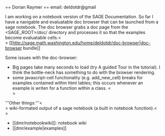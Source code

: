 == Dorian Raymer ==
email: deldotdr@gmail


I am working on a notebook version of the SAGE Documentation. So far I have a navigable and evaluatable doc browser that can be launched from a sage notebook. The doc browser grabs a doc page from the <SAGE_ROOT>/doc/ directory and processes it so that the examples become evaluatable cells.<<BR>>
[[http://sage.math.washington.edu/home/deldotdr/doc-browser|doc-browser bundle]]

Some issues with the doc-browser:
 * Big pages take many seconds to load (try A guided Tour in the tutorial). I think the bottle-neck has something to do with the browser rendering.
 * some javascript-cell functionality (e.g. add_new_cell) breaks for examples contained within html tables;
  this occurs whenever an example is writen for a function within a class.
<<BR>>

'''Other things:'''<<BR>> wiki-formated output of a sage notebook (a built in notebook function).<<BR>>

 * [[dmr/notebookwiki]]: notebook wiki
 * [[dmr/example|examples]]
